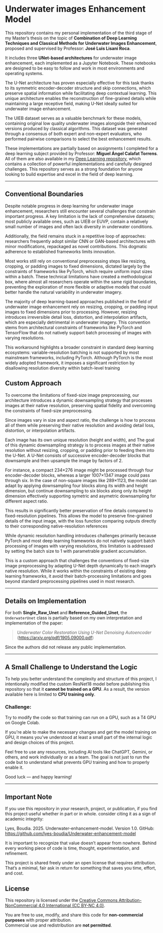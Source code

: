 # Underwater images Enhancement Model

This repository contains my personal implementation of the third stage of my Master’s thesis on the topic of **Combination of Deep Learning Techniques and
Classical Methods for Underwater Images Enhancement**, proposed and supervised by Professor: **José Luis Lisani Roca**.

It includes three **UNet-based architectures** for underwater image enhancement, each implemented as a Jupyter Notebook. These notebooks are designed to be easy to follow and work in most environments and operating systems.

The U-Net architecture has proven especially effective for this task thanks to its symmetric encoder-decoder structure and skip connections, which preserve spatial information while facilitating deep contextual learning. 
This unique architecture enables the reconstruction of fine-grained details while maintaining a large receptive field, making U-Net ideally suited for underwater image enhancement.

The UIEB dataset serves as a valuable benchmark for these models, containing original low quality underwater images alongside their enhanced versions produced
by classical algorithms. This dataset was generated through a consensus of both expert and non-expert evaluators, who performed pairwise comparisons to select the best enhancement results.

These implementations are partially based on assignments I completed for a deep learning subject provided by Professor: **Miguel Ángel Calafat Torrens**. 
All of them are also available in my [Deep Learning repository](#), which contains a collection of powerful implementations and carefully designed challenges.
This repository serves as a strong foundation for anyone looking to build expertise and excel in the field of deep learning.

---
## Conventional Boundaries

Despite notable progress in deep learning for underwater image enhancement, researchers still encounter several challenges that constrain important progress. A key limitation is the lack of comprehensive datasets;  most publicly available ones, such as UIEB or EUVP, contain a relatively small number of images and often lack diversity in underwater conditions. 

Additionally, the field remains stuck in a repetitive loop of approaches: researchers frequently adopt similar CNN or GAN-based architectures with minor modifications, repackaged as novel contributions. This dogmatic adherence to established frameworks limits innovation.

Most works still rely on conventional preprocessing steps like resizing, cropping, or padding images to fixed dimensions, dictated largely by the constraints of frameworks like PyTorch, which require uniform input sizes within a batch. These technical limitations have created a methodological box, where almost all researchers operate within the same rigid boundaries, preventing the exploration of more flexible or adaptive models that could better handle the natural variability in underwater imagery.

The majority of deep learning-based approaches published in the field of underwater image enhancement rely on resizing, cropping, or padding input images to fixed dimensions prior to processing. However, resizing introduces irreversible detail loss, distortion, and interpolation artifacts, which are especially detrimental in underwater imagery. This convention stems from architectural constraints of frameworks like PyTorch and TensorFlow that do not natively support batch processing of images with varying resolutions.

This workaround highlights a broader constraint in standard deep learning ecosystems: variable-resolution batching is not supported by most mainstream frameworks, including PyTorch. Although PyTorch is the most widely adopted framework, it imposes a significant restriction by disallowing resolution diversity within batch-level training

## Custom Approach

To overcome the limitations of fixed-size image preprocessing, our architecture introduces a dynamic downsampling strategy that processes images at their native resolution, preserving spatial fidelity and overcoming the constraints of fixed-size preprocessing.

Since images vary in size and aspect ratio, the challenge is how to process all of them while preserving their native resolution and avoiding detail loss, distortion, or interpolation artifacts.

Each image has its own unique resolution (height and width), and The goal of this dynamic downsampling strategy is to process images at their native resolution without resizing, cropping, 
or padding prior to feeding them into the U-Net. A U-Net consists of successive encoder-decoder blocks that downsample and then upsample the image by factors of 2. 

For instance, a compact 234×276 image might be processed through four encoder-decoder blocks, whereas a larger 1007×1347 image could pass through six. In the case of non-square images like 289×1123, the model can adapt by applying downsampling four blocks along its width and height dimension, but continue downsampling to six blocks along only its height dimension effectively supporting symetric and asymetric downsampling for different aspect ratio.

This results in significantly better preservation of fine details compared to fixed-resolution pipelines. 
This allows the model to preserve fine-grained details of the input image, with the loss function comparing outputs directly to their corresponding native-resolution references


While dynamic resolution handling introduces challenges primarily because PyTorch and most deep learning frameworks do not natively support batch processing of images with varying resolutions, this limitation is addressed by setting the batch size to 1 with parametrable gradient accumulation.


This is a custom approach that challenges the conventions of fixed-size image preprocessing by adapting U-Net depth dynamically to each image’s native resolution. 
While it works within the constraints of existing deep learning frameworks, it avoid their batch-processing limitations and goes beyond standard preprocessing pipelines used in most research.

---

## Details on Implementation

For both **Single_Raw_Unet** and **Reference_Guided_Unet**, the `UnderwaterUnet` class is partially based on my own interpretation and implementation of the paper:

> *Underwater Color Restoration Using U-Net Denoising Autoencoder*  
> (https://arxiv.org/pdf/1905.09000.pdf)  

Since the authors did not release any public implementation.

---

## A Small Challenge to Understand the Logic

To help you better understand the complexity and structure of this project, I intentionally modified the custom ResNet18 model before publishing this repository so that it **cannot be trained on a GPU**. As a result, the version available here is limited to **CPU training only**.

### Challenge:  
Try to modify the code so that training can run on a GPU, such as a T4 GPU on Google Colab.

If you're able to make the necessary changes and get the model training on GPU, it means you've understood at least a small part of the internal logic and design choices of this project.

Feel free to use any resources, including AI tools like ChatGPT, Gemini, or others, and work individually or as a team. The goal is not just to run the code but to understand what prevents GPU training and how to properly enable it.

Good luck — and happy learning!

---

## Important Note

If you use this repository in your research, project, or publication, if you find this project useful whether in part or in whole. consider citing it as a sign of academic integrity:

Lyes, Boudia. 2025. Underwater-enhancement-model. Version 1.0. GitHub: https://github.com/lyes-boudia/Underwater-enhancement-model

It is important to recognize that value doesn’t appear from nowhere. Behind every working piece of code is time, thought, experimentation, and refinement.

This project is shared freely under an open license that requires attribution. That’s a minimal, fair ask in return for something that saves you time, effort, and cost.

## License

This repository is licensed under the [Creative Commons Attribution-NonCommercial 4.0 International (CC BY-NC 4.0)](https://creativecommons.org/licenses/by-nc/4.0/).

You are free to use, modify, and share this code for **non-commercial purposes** with proper attribution.  
Commercial use and redistribution are **not permitted**.
